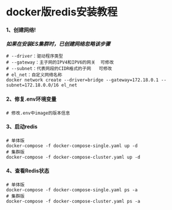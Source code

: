 # docker版redis安装教程

#### 1、创建网络!
**_如果在安装ES集群时，已创建网络忽略该步骤_**
```shell
# --driver：驱动程序类型
# --gateway：主子网的IPV4和IPV6的网关  可修改
# --subnet：代表网段的CIDR格式的子网   可修改
# el_net：自定义网络名称                 
docker network create --driver=bridge --gateway=172.18.0.1 --subnet=172.18.0.0/16 el_net
```

#### 2、修复.env环境变量
```shell
# 修改.env中image的版本信息
```

#### 3、启动redis

```shell
# 单体版
docker-compose -f docker-compose-single.yaml up -d
# 集群版
docker-compose -f docker-compose-cluster.yaml up -d
```

#### 4、查看Redis状态

```shell
# 单体版
docker-compose -f docker-compose-single.yaml ps -a
# 集群版
docker-compose -f docker-compose-cluster.yaml ps -a
```